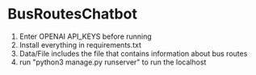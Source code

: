 # BusRoutesChatbot
1. Enter OPENAI API_KEYS before running
2. Install everything in requirements.txt
3. Data/File includes the file that contains information about bus routes
4. run "python3 manage.py runserver" to run the localhost
